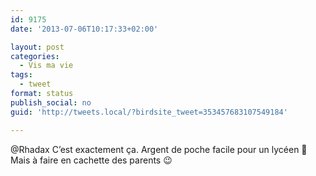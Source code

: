 ```yaml
---
id: 9175
date: '2013-07-06T10:17:33+02:00'

layout: post
categories:
  - Vis ma vie
tags:
  - tweet
format: status
publish_social: no
guid: 'http://tweets.local/?birdsite_tweet=353457683107549184'

---
```


@Rhadax C’est exactement ça. Argent de poche facile pour un lycéen 🙂 Mais à faire en cachette des parents 😉